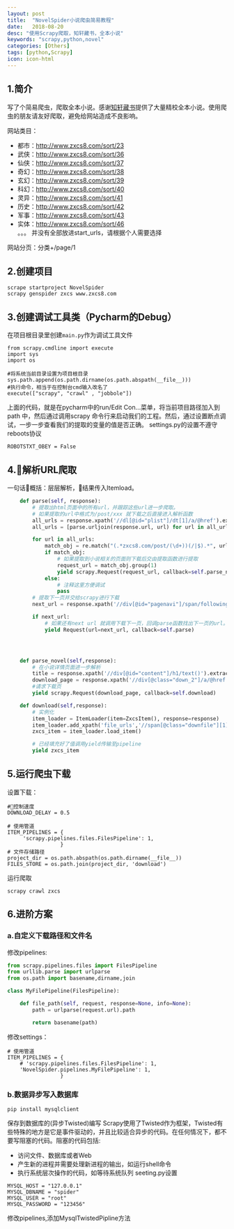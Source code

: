 ```yaml
---
layout: post
title:  "NovelSpider小说爬虫简易教程"
date:   2018-08-20
desc: "使用Scrapy爬取，知轩藏书，全本小说"
keywords: "scrapy,python,novel"
categories: [Others]
tags: [python,Scrapy]
icon: icon-html
---
```


## 1.简介
写了个简易爬虫，爬取全本小说。感谢[知轩藏书](http://http://www.zxcs8.com/)提供了大量精校全本小说。使用爬虫的朋友请友好爬取，避免给网站造成不良影响。

网站类目：
* 都市：http://www.zxcs8.com/sort/23
* 武侠：http://www.zxcs8.com/sort/36
* 仙侠：http://www.zxcs8.com/sort/37
* 奇幻：http://www.zxcs8.com/sort/38
* 玄幻：http://www.zxcs8.com/sort/39
* 科幻：http://www.zxcs8.com/sort/40
* 灵异：http://www.zxcs8.com/sort/41
* 历史：http://www.zxcs8.com/sort/42
* 军事：http://www.zxcs8.com/sort/43
* 实体：http://www.zxcs8.com/sort/46   
。。。
并没有全部放进start_urls，请根据个人需要选择

网站分页：分类+/page/1

## 2.创建项目     
```
scrape startproject NovelSpider 
scrapy genspider zxcs www.zxcs8.com
```
## 3.创建调试工具类（Pycharm的Debug） 
在项目根目录里创建`main.py`作为调试工具文件
```
from scrapy.cmdline import execute
import sys
import os

#将系统当前目录设置为项目根目录
sys.path.append(os.path.dirname(os.path.abspath(__file__)))
#执行命令，相当于在控制台cmd输入改名了
execute(["scrapy", "crawl" , "jobbole"])
```
上面的代码，就是在pycharm中的run/Edit Con…菜单，将当前项目路径加入到 path 中，然后通过调用scrapy 命令行来启动我们的工程。然后，通过设置断点调试，一步一步查看我们的提取的变量的值是否正确。
settings.py的设置不遵守reboots协议
```
ROBOTSTXT_OBEY = False
```
## 4.解析URL爬取
一句话概括：层层解析，结果传入Itemload。
```python
    def parse(self, response):
        # 提取出html页面中的所有url，并跟踪这些url进一步爬取。
        # 如果提取的url中格式为/post/xxx 就下载之后直接进入解析函数
        all_urls = response.xpath('//dl[@id="plist"]/dt[1]/a/@href').extract()
        all_urls = [parse.urljoin(response.url, url) for url in all_urls]

        for url in all_urls:
            match_obj = re.match("(.*zxcs8.com/post/(\d+))(/|$).*", url)
            if match_obj:
                # 如果提取到小说相关的页面则下载后交由提取函数进行提取
                request_url = match_obj.group(1)
                yield scrapy.Request(request_url, callback=self.parse_novel)
            else:
                # 注释这里方便调试
                pass
        # 提取下一页并交给scrapy进行下载
        next_url = response.xpath('//div[@id="pagenavi"]/span/following-sibling::a[1]/@href').extract_first("")

        if next_url:
            # 如果还有next url 就调用下载下一页，回调parse函数找出下一页的url。
            yield Request(url=next_url, callback=self.parse)




    def parse_novel(self,response):
        # 在小说详情页面进一步解析
        title = response.xpath('//div[@id="content"]/h1/text()').extract_first("")
        download_page = response.xpath('//div[@class="down_2"]/a/@href').extract_first("")
        #请求下载页
        yield scrapy.Request(download_page, callback=self.download)

    def download(self,response):
        # 实例化
        item_loader = ItemLoader(item=ZxcsItem(), response=response)
        item_loader.add_xpath('file_urls','//span[@class="downfile"][1]/a/@href')
        zxcs_item = item_loader.load_item()

        # 已经填充好了值调用yield传输至pipeline
        yield zxcs_item

```

## 5.运行爬虫下载 
设置下载：
```
#控制速度
DOWNLOAD_DELAY = 0.5

# 使用管道
ITEM_PIPELINES = {
     'scrapy.pipelines.files.FilesPipeline': 1,
                 }
# 文件存储路径
project_dir = os.path.abspath(os.path.dirname(__file__))
FILES_STORE = os.path.join(project_dir, 'download')
```
运行爬取
```
scrapy crawl zxcs
```
## 6.进阶方案
### a.自定义下载路径和文件名
修改pipelines:
```python
from scrapy.pipelines.files import FilesPipeline
from urllib.parse import urlparse
from os.path import basename,dirname,join

class MyFilePipeline(FilesPipeline):

    def file_path(self, request, response=None, info=None):
        path = urlparse(request.url).path

        return basename(path)
```
修改settings：
```
# 使用管道
ITEM_PIPELINES = {
    # 'scrapy.pipelines.files.FilesPipeline': 1,
    'NovelSpider.pipelines.MyFilePipeline': 1,
                 }
```

### b.数据异步写入数据库
```
pip install mysqlclient
```
保存到数据库的(异步Twisted)编写
Scrapy使用了Twisted作为框架，Twisted有些特殊的地方是它是事件驱动的，并且比较适合异步的代码。在任何情况下，都不要写阻塞的代码。阻塞的代码包括:

* 访问文件、数据库或者Web
* 产生新的进程并需要处理新进程的输出，如运行shell命令
* 执行系统层次操作的代码，如等待系统队列
seeting.py设置
```
MYSQL_HOST = "127.0.0.1"
MYSQL_DBNAME = "spider"
MYSQL_USER = "root"
MYSQL_PASSWORD = "123456"
```
修改pipelines,添加MysqlTwistedPipline方法


